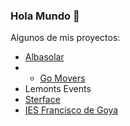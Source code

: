 ### Hola Mundo 👋
Algunos de mis proyectos:

- <a href="https://albasolar.es/" Target="_blank">Albasolar</a>
- - <a href="https://gomoverstx.com/" Target="_blank">Go Movers</a>
- Lemonts Events
- <a href="https://josuesmoody.github.io/sterface.github.io/" Target="_blank">Sterface</a>
- <a href="https://site.educa.madrid.org/ies.goya.madrid/" Target="_blank">IES Francisco de Goya</a>

<!--
**josuesmoody/josuesmoody** is a ✨ _special_ ✨ repository because its `README.md` (this file) appears on your GitHub profile.

Here are some ideas to get you started:

- 🔭 I’m currently working on ...
- 🌱 I’m currently learning ...
- 👯 I’m looking to collaborate on ...
- 🤔 I’m looking for help with ...
- 💬 Ask me about ...
- 📫 How to reach me: ...
- 😄 Pronouns: ...
- ⚡ Fun fact: ...
-->
